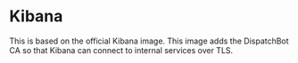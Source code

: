 # Kibana

This is based on the official Kibana image. This image adds the DispatchBot CA
so that Kibana can connect to internal services over TLS.
